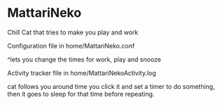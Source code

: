 # MattariNeko
Chill Cat that tries to make you play and work

Configuration file in home/MattariNeko.conf

^lets you change the times for work, play and snooze

Activity tracker file in home/MattariNekoActivity.log

cat follows you around time you click it and set a timer to do something, then it goes to sleep for that time before repeating.
